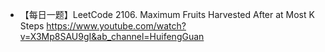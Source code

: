 - 【每日一题】LeetCode 2106. Maximum Fruits Harvested After at Most K Steps https://www.youtube.com/watch?v=X3Mp8SAU9gI&ab_channel=HuifengGuan